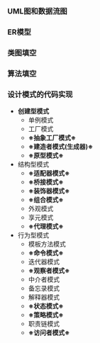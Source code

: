 ### UML图和数据流图
### ER模型
### 类图填空
### 算法填空
### 设计模式的代码实现
  + **创建型模式**
    + 单例模式
    + 工厂模式
    + **※抽象工厂模式※**
    + **※建造者模式(生成器)※**
    + **※原型模式※**
  + 结构型模式
    + **※适配器模式※**
    + **※桥接模式※**
    + **※装饰器模式※**
    + **※组合模式※**
    + 外观模式
    + 享元模式
    + **※代理模式※**
  + 行为型模式
    + 模板方法模式
    + **※命令模式※**
    + 迭代器模式
    + **※观察者模式※**
    + 中介者模式
    + 备忘录模式
    + 解释器模式
    + **※状态模式※**
    + **※策略模式※**
    + 职责链模式
    + **※访问者模式※**

